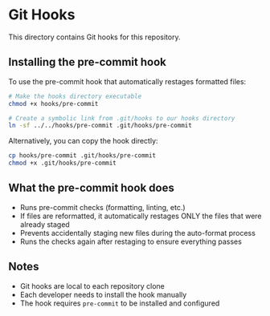 # Git Hooks

This directory contains Git hooks for this repository.

## Installing the pre-commit hook

To use the pre-commit hook that automatically restages formatted files:

```bash
# Make the hooks directory executable
chmod +x hooks/pre-commit

# Create a symbolic link from .git/hooks to our hooks directory
ln -sf ../../hooks/pre-commit .git/hooks/pre-commit
```

Alternatively, you can copy the hook directly:

```bash
cp hooks/pre-commit .git/hooks/pre-commit
chmod +x .git/hooks/pre-commit
```

## What the pre-commit hook does

- Runs pre-commit checks (formatting, linting, etc.)
- If files are reformatted, it automatically restages ONLY the files that were already staged
- Prevents accidentally staging new files during the auto-format process
- Runs the checks again after restaging to ensure everything passes

## Notes

- Git hooks are local to each repository clone
- Each developer needs to install the hook manually
- The hook requires `pre-commit` to be installed and configured
